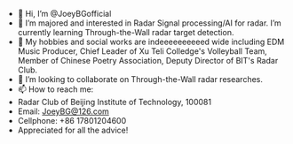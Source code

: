 - 👋 Hi, I’m @JoeyBGofficial
- 👀 I’m majored and interested in Radar Signal processing/AI for radar. I’m currently learning Through-the-Wall radar target detection.
- 🌱 My hobbies and social works are indeeeeeeeeeed wide including EDM Music Producer, Chief Leader of Xu Teli Colledge's Volleyball Team, Member of Chinese Poetry Association, Deputy Director of BIT's Radar Club.
- 💞️ I’m looking to collaborate on Through-the-Wall radar researches.
- 📫 How to reach me: 
- Radar Club of Beijing Institute of Technology, 100081
- Email: JoeyBG@126.com
- Cellphone: +86 17801204600
- Appreciated for all the advice!

<!---
JoeyBGofficial/JoeyBGofficial is a ✨ special ✨ repository because its `README.md` (this file) appears on your GitHub profile.
You can click the Preview link to take a look at your changes.
--->
